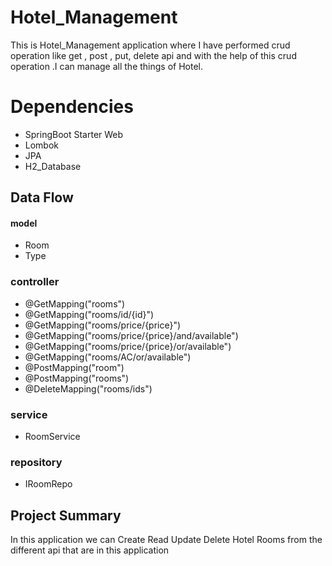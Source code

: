# Hotel_Management
This is Hotel_Management application where I have performed crud operation like get , post , put, delete api and with the help of this crud operation .I can manage all the things of Hotel.
# Dependencies
* SpringBoot Starter Web
* Lombok
* JPA
* H2_Database
## Data Flow
#### model
* Room
* Type

### controller
* @GetMapping("rooms")
* @GetMapping("rooms/id/{id}")
* @GetMapping("rooms/price/{price}")
* @GetMapping("rooms/price/{price}/and/available")
* @GetMapping("rooms/price/{price}/or/available")
* @GetMapping("rooms/AC/or/available")
* @PostMapping("room")
* @PostMapping("rooms")
* @DeleteMapping("rooms/ids")

### service
* RoomService
### repository
* IRoomRepo
  
## Project Summary
In this application we can Create Read Update Delete Hotel Rooms from the different api that are in this application
